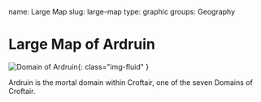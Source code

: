 name: Large Map
slug: large-map
type: graphic
groups:
	Geography
	
# Large Map of Ardruin

![Domain of Ardruin](images/ardruin-map-lg.png){: class="img-fluid" }


Ardruin is the mortal domain within Croftair, one of the seven Domains of Croftair.
